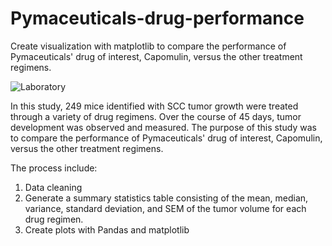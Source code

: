 # Pymaceuticals-drug-performance
Create visualization with matplotlib to compare the performance of Pymaceuticals' drug of interest, Capomulin, versus the other treatment regimens.

![Laboratory](https://user-images.githubusercontent.com/70447525/117223554-ec5ea200-addb-11eb-8fc2-4d5265391058.jpg)


In this study, 249 mice identified with SCC tumor growth were treated through a variety of drug regimens. Over the course of 45 days, tumor development was observed and measured.
The purpose of this study was to compare the performance of Pymaceuticals' drug of interest, Capomulin, versus the other treatment regimens.

The process include: 
1. Data cleaning
2. Generate a summary statistics table consisting of the mean, median, variance, standard deviation, and SEM of the tumor volume for each drug regimen.
3. Create plots with Pandas and matplotlib
